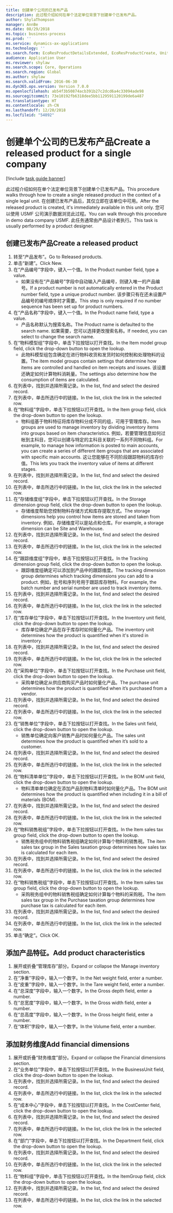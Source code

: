 ```yaml
---
title: 创建单个公司的已发布产品
description: 此过程介绍如何在单个法定单位背景下创建单个已发布产品。
author: ShylaThompson
manager: AnnBe
ms.date: 08/29/2018
ms.topic: business-process
ms.prod: ''
ms.service: dynamics-ax-applications
ms.technology: ''
ms.search.form: EcoResProductDetailsExtended, EcoResProductCreate, UnitOfMeasureLookup, DimensionLookup
audience: Application User
ms.reviewer: shylaw
ms.search.scope: Core, Operations
ms.search.region: Global
ms.author: shylaw
ms.search.validFrom: 2016-06-30
ms.dyn365.ops.version: Version 7.0.0
ms.openlocfilehash: ab54f3b50874acb391b27c2dcd6a4c33094ade98
ms.sourcegitcommit: 73e10192fb6318dee5bb1129591120199de6a487
ms.translationtype: HT
ms.contentlocale: zh-CN
ms.lasthandoff: 12/20/2018
ms.locfileid: "54892"
---
```

# <a name="create-a-released-product-for-a-single-company"></a><span data-ttu-id="e52ec-103">创建单个公司的已发布产品</span><span class="sxs-lookup"><span data-stu-id="e52ec-103">Create a released product for a single company</span></span>

[!include [task guide banner](../../includes/task-guide-banner.md)]

<span data-ttu-id="e52ec-104">此过程介绍如何在单个法定单位背景下创建单个已发布产品。</span><span class="sxs-lookup"><span data-stu-id="e52ec-104">This procedure walks through how to create a single released product in the context of a single legal unit.</span></span> <span data-ttu-id="e52ec-105">在创建已发布产品后，其仅立即在该单位中可用。</span><span class="sxs-lookup"><span data-stu-id="e52ec-105">After the released product is created,  it's immediately available in this unit only.</span></span> <span data-ttu-id="e52ec-106">您可以使用 USMF 公司演示数据浏览此过程。</span><span class="sxs-lookup"><span data-stu-id="e52ec-106">You can walk through this procedure in demo data company USMF.</span></span> <span data-ttu-id="e52ec-107">此任务通常由产品设计者执行。</span><span class="sxs-lookup"><span data-stu-id="e52ec-107">This task is usually performed by a product designer.</span></span>


## <a name="create-a-released-product"></a><span data-ttu-id="e52ec-108">创建已发布产品</span><span class="sxs-lookup"><span data-stu-id="e52ec-108">Create a released product</span></span>
1. <span data-ttu-id="e52ec-109">转至“产品发布”。</span><span class="sxs-lookup"><span data-stu-id="e52ec-109">Go to Released products.</span></span>
2. <span data-ttu-id="e52ec-110">单击“新建”。</span><span class="sxs-lookup"><span data-stu-id="e52ec-110">Click New.</span></span>
3. <span data-ttu-id="e52ec-111">在“产品编号”字段中，键入一个值。</span><span class="sxs-lookup"><span data-stu-id="e52ec-111">In the Product number field, type a value.</span></span>
    * <span data-ttu-id="e52ec-112">如果没有在“产品编号”字段中自动输入产品编号，则键入唯一的产品编号。</span><span class="sxs-lookup"><span data-stu-id="e52ec-112">If a product number is not automatically entered in the Product number field, type a unique product number.</span></span> <span data-ttu-id="e52ec-113">该步骤只有在还未设置产品编号的编号顺序时才需要。</span><span class="sxs-lookup"><span data-stu-id="e52ec-113">This step is only  required if no number sequence has been set up for product numbers.</span></span>  
4. <span data-ttu-id="e52ec-114">在“产品名称”字段中，键入一个值。</span><span class="sxs-lookup"><span data-stu-id="e52ec-114">In the Product name field, type a value.</span></span>
    * <span data-ttu-id="e52ec-115">产品名称默认为搜索名称。</span><span class="sxs-lookup"><span data-stu-id="e52ec-115">The Product name is defaulted to the search name.</span></span> <span data-ttu-id="e52ec-116">如果需要，您可以选择更改搜索名称。</span><span class="sxs-lookup"><span data-stu-id="e52ec-116">If needed, you can select to change the search name.</span></span>  
5. <span data-ttu-id="e52ec-117">在“物料模型组”字段中，单击下拉按钮以打开查找。</span><span class="sxs-lookup"><span data-stu-id="e52ec-117">In the Item model group field, click the drop-down button to open the lookup.</span></span>
    * <span data-ttu-id="e52ec-118">此物料模型组包含确定在进行物料收货和发货时如何控制和处理物料的设置。</span><span class="sxs-lookup"><span data-stu-id="e52ec-118">The item model groups contain settings that determine how items are controlled and handled on item receipts and issues.</span></span> <span data-ttu-id="e52ec-119">该设置还确定如何计算物料消耗量。</span><span class="sxs-lookup"><span data-stu-id="e52ec-119">The settings also determine how the consumption of items are calculated.</span></span>  
6. <span data-ttu-id="e52ec-120">在列表中，找到并选择所需记录。</span><span class="sxs-lookup"><span data-stu-id="e52ec-120">In the list, find and select the desired record.</span></span>
7. <span data-ttu-id="e52ec-121">在列表中，单击所选行中的链接。</span><span class="sxs-lookup"><span data-stu-id="e52ec-121">In the list, click the link in the selected row.</span></span>
8. <span data-ttu-id="e52ec-122">在“物料组”字段中，单击下拉按钮以打开查找。</span><span class="sxs-lookup"><span data-stu-id="e52ec-122">In the Item group field, click the drop-down button to open the lookup.</span></span>
    * <span data-ttu-id="e52ec-123">物料组基于物料特征将库存物料分成不同的组，可用于管理库存。</span><span class="sxs-lookup"><span data-stu-id="e52ec-123">Item groups are used to manage inventory by dividing inventory items into groups based on item characteristics.</span></span> <span data-ttu-id="e52ec-124">例如，若要管理信息如何过帐到主科目，您可以创建与特定的主科目关联的一系列不同物料组。</span><span class="sxs-lookup"><span data-stu-id="e52ec-124">For example, to manage how information is posted to main accounts, you can create a series of different item groups that are associated with specific main accounts.</span></span> <span data-ttu-id="e52ec-125">这让您能够在不同阶段跟踪物料的库存价值。</span><span class="sxs-lookup"><span data-stu-id="e52ec-125">This lets you track the inventory value of items at different stages.</span></span>  
9. <span data-ttu-id="e52ec-126">在列表中，找到并选择所需记录。</span><span class="sxs-lookup"><span data-stu-id="e52ec-126">In the list, find and select the desired record.</span></span>
10. <span data-ttu-id="e52ec-127">在列表中，单击所选行中的链接。</span><span class="sxs-lookup"><span data-stu-id="e52ec-127">In the list, click the link in the selected row.</span></span>
11. <span data-ttu-id="e52ec-128">在“存储维度组”字段中，单击下拉按钮以打开查找。</span><span class="sxs-lookup"><span data-stu-id="e52ec-128">In the Storage dimension group field, click the drop-down button to open the lookup.</span></span>
    * <span data-ttu-id="e52ec-129">存储维度帮助您控制物料存储方式和库存提取方式。</span><span class="sxs-lookup"><span data-stu-id="e52ec-129">The storage dimensions help you control how items are stored and taken from inventory.</span></span> <span data-ttu-id="e52ec-130">例如，存储维度可以是站点和仓库。</span><span class="sxs-lookup"><span data-stu-id="e52ec-130">For example, a storage dimension can be Site and Warehouse.</span></span>  
12. <span data-ttu-id="e52ec-131">在列表中，找到并选择所需记录。</span><span class="sxs-lookup"><span data-stu-id="e52ec-131">In the list, find and select the desired record.</span></span>
13. <span data-ttu-id="e52ec-132">在列表中，单击所选行中的链接。</span><span class="sxs-lookup"><span data-stu-id="e52ec-132">In the list, click the link in the selected row.</span></span>
14. <span data-ttu-id="e52ec-133">在“跟踪维度组”字段中，单击下拉按钮以打开查找。</span><span class="sxs-lookup"><span data-stu-id="e52ec-133">In the Tracking dimension group field, click the drop-down button to open the lookup.</span></span>
    * <span data-ttu-id="e52ec-134">跟踪维度组确定可以添加到产品中的跟踪维度。</span><span class="sxs-lookup"><span data-stu-id="e52ec-134">The tracking dimension group determines which tracking dimensions you can add to a product.</span></span> <span data-ttu-id="e52ec-135">例如，批号和序列号用于跟踪库存物料。</span><span class="sxs-lookup"><span data-stu-id="e52ec-135">For example, the batch number and serial number are used to track inventory items.</span></span>  
15. <span data-ttu-id="e52ec-136">在列表中，找到并选择所需记录。</span><span class="sxs-lookup"><span data-stu-id="e52ec-136">In the list, find and select the desired record.</span></span>
16. <span data-ttu-id="e52ec-137">在列表中，单击所选行中的链接。</span><span class="sxs-lookup"><span data-stu-id="e52ec-137">In the list, click the link in the selected row.</span></span>
17. <span data-ttu-id="e52ec-138">在“库存单位”字段中，单击下拉按钮以打开查找。</span><span class="sxs-lookup"><span data-stu-id="e52ec-138">In the Inventory unit field, click the drop-down button to open the lookup.</span></span>
    * <span data-ttu-id="e52ec-139">库存单位确定产品在存于库存时如何量化产品。</span><span class="sxs-lookup"><span data-stu-id="e52ec-139">The inventory unit determines how the product is quantified when it's stored in inventory.</span></span>  
18. <span data-ttu-id="e52ec-140">在列表中，找到并选择所需记录。</span><span class="sxs-lookup"><span data-stu-id="e52ec-140">In the list, find and select the desired record.</span></span>
19. <span data-ttu-id="e52ec-141">在列表中，单击所选行中的链接。</span><span class="sxs-lookup"><span data-stu-id="e52ec-141">In the list, click the link in the selected row.</span></span>
20. <span data-ttu-id="e52ec-142">在“采购单位”字段中，单击下拉按钮以打开查找。</span><span class="sxs-lookup"><span data-stu-id="e52ec-142">In the Purchase unit field, click the drop-down button to open the lookup.</span></span>
    * <span data-ttu-id="e52ec-143">采购单位确定从供应商购买产品时如何量化产品。</span><span class="sxs-lookup"><span data-stu-id="e52ec-143">The purchase unit determines how the product is quantified when it’s purchased from a vendor.</span></span>  
21. <span data-ttu-id="e52ec-144">在列表中，找到并选择所需记录。</span><span class="sxs-lookup"><span data-stu-id="e52ec-144">In the list, find and select the desired record.</span></span>
22. <span data-ttu-id="e52ec-145">在列表中，单击所选行中的链接。</span><span class="sxs-lookup"><span data-stu-id="e52ec-145">In the list, click the link in the selected row.</span></span>
23. <span data-ttu-id="e52ec-146">在“销售单位”字段中，单击下拉按钮以打开查找。</span><span class="sxs-lookup"><span data-stu-id="e52ec-146">In the Sales unit field, click the drop-down button to open the lookup.</span></span>
    * <span data-ttu-id="e52ec-147">销售单位确定向客户销售产品时如何量化产品。</span><span class="sxs-lookup"><span data-stu-id="e52ec-147">The sales unit determines how the product is quantified when it’s sold to a customer.</span></span>  
24. <span data-ttu-id="e52ec-148">在列表中，找到并选择所需记录。</span><span class="sxs-lookup"><span data-stu-id="e52ec-148">In the list, find and select the desired record.</span></span>
25. <span data-ttu-id="e52ec-149">在列表中，单击所选行中的链接。</span><span class="sxs-lookup"><span data-stu-id="e52ec-149">In the list, click the link in the selected row.</span></span>
26. <span data-ttu-id="e52ec-150">在“物料清单单位”字段中，单击下拉按钮以打开查找。</span><span class="sxs-lookup"><span data-stu-id="e52ec-150">In the BOM unit field, click the drop-down button to open the lookup.</span></span>
    * <span data-ttu-id="e52ec-151">物料清单单位确定在添加产品到物料清单时如何量化产品。</span><span class="sxs-lookup"><span data-stu-id="e52ec-151">The BOM unit determines how the product is quantified when including it in a bill of materials (BOM).</span></span>  
27. <span data-ttu-id="e52ec-152">在列表中，找到并选择所需记录。</span><span class="sxs-lookup"><span data-stu-id="e52ec-152">In the list, find and select the desired record.</span></span>
28. <span data-ttu-id="e52ec-153">在列表中，单击所选行中的链接。</span><span class="sxs-lookup"><span data-stu-id="e52ec-153">In the list, click the link in the selected row.</span></span>
29. <span data-ttu-id="e52ec-154">在“物料销售税组”字段中，单击下拉按钮以打开查找。</span><span class="sxs-lookup"><span data-stu-id="e52ec-154">In the Item sales tax group field, click the drop-down button to open the lookup.</span></span>
    * <span data-ttu-id="e52ec-155">销售税务组中的物料销售税组确定如何计算每个物料的销售税。</span><span class="sxs-lookup"><span data-stu-id="e52ec-155">The item sales tax group in the Sales taxation group determines how sales tax is calculated for each item.</span></span>  
30. <span data-ttu-id="e52ec-156">在列表中，找到并选择所需记录。</span><span class="sxs-lookup"><span data-stu-id="e52ec-156">In the list, find and select the desired record.</span></span>
31. <span data-ttu-id="e52ec-157">在列表中，单击所选行中的链接。</span><span class="sxs-lookup"><span data-stu-id="e52ec-157">In the list, click the link in the selected row.</span></span>
32. <span data-ttu-id="e52ec-158">在“物料销售税组”字段中，单击下拉按钮以打开查找。</span><span class="sxs-lookup"><span data-stu-id="e52ec-158">In the Item sales tax group field, click the drop-down button to open the lookup.</span></span>
    * <span data-ttu-id="e52ec-159">采购税务组中的物料销售税组确定如何计算每个物料的采购税。</span><span class="sxs-lookup"><span data-stu-id="e52ec-159">The item sales tax group in the Purchase taxation group determines how purchase tax is calculated for each item.</span></span>  
33. <span data-ttu-id="e52ec-160">在列表中，找到并选择所需记录。</span><span class="sxs-lookup"><span data-stu-id="e52ec-160">In the list, find and select the desired record.</span></span>
34. <span data-ttu-id="e52ec-161">在列表中，单击所选行中的链接。</span><span class="sxs-lookup"><span data-stu-id="e52ec-161">In the list, click the link in the selected row.</span></span>
35. <span data-ttu-id="e52ec-162">单击“确定”。</span><span class="sxs-lookup"><span data-stu-id="e52ec-162">Click OK.</span></span>

## <a name="add-product-characteristics"></a><span data-ttu-id="e52ec-163">添加产品特征。</span><span class="sxs-lookup"><span data-stu-id="e52ec-163">Add product characteristics</span></span>
1. <span data-ttu-id="e52ec-164">展开或折叠“管理库存”部分。</span><span class="sxs-lookup"><span data-stu-id="e52ec-164">Expand or collapse the Manage inventory section.</span></span>
2. <span data-ttu-id="e52ec-165">在“净重”字段中，输入一个数字。</span><span class="sxs-lookup"><span data-stu-id="e52ec-165">In the Net weight field, enter a number.</span></span>
3. <span data-ttu-id="e52ec-166">在“皮重”字段中，输入一个数字。</span><span class="sxs-lookup"><span data-stu-id="e52ec-166">In the Tare weight field, enter a number.</span></span>
4. <span data-ttu-id="e52ec-167">在“总深度”字段中，输入一个数字。</span><span class="sxs-lookup"><span data-stu-id="e52ec-167">In the Gross depth field, enter a number.</span></span>
5. <span data-ttu-id="e52ec-168">在“总宽度”字段中，输入一个数字。</span><span class="sxs-lookup"><span data-stu-id="e52ec-168">In the Gross width field, enter a number.</span></span>
6. <span data-ttu-id="e52ec-169">在“总高度”字段中，输入一个数字。</span><span class="sxs-lookup"><span data-stu-id="e52ec-169">In the Gross height field, enter a number.</span></span>
7. <span data-ttu-id="e52ec-170">在“体积”字段中，输入一个数字。</span><span class="sxs-lookup"><span data-stu-id="e52ec-170">In the Volume field, enter a number.</span></span>

## <a name="add-financial-dimensions"></a><span data-ttu-id="e52ec-171">添加财务维度</span><span class="sxs-lookup"><span data-stu-id="e52ec-171">Add financial dimensions</span></span>
1. <span data-ttu-id="e52ec-172">展开或折叠“财务维度”部分。</span><span class="sxs-lookup"><span data-stu-id="e52ec-172">Expand or collapse the Financial dimensions section.</span></span>
2. <span data-ttu-id="e52ec-173">在“业务单位”字段中，单击下拉按钮以打开查找。</span><span class="sxs-lookup"><span data-stu-id="e52ec-173">In the BusinessUnit field, click the drop-down button to open the lookup.</span></span>
3. <span data-ttu-id="e52ec-174">在列表中，找到并选择所需记录。</span><span class="sxs-lookup"><span data-stu-id="e52ec-174">In the list, find and select the desired record.</span></span>
4. <span data-ttu-id="e52ec-175">在列表中，单击所选行中的链接。</span><span class="sxs-lookup"><span data-stu-id="e52ec-175">In the list, click the link in the selected row.</span></span>
5. <span data-ttu-id="e52ec-176">在“成本中心”字段中，单击下拉按钮以打开查找。</span><span class="sxs-lookup"><span data-stu-id="e52ec-176">In the CostCenter field, click the drop-down button to open the lookup.</span></span>
6. <span data-ttu-id="e52ec-177">在列表中，找到并选择所需记录。</span><span class="sxs-lookup"><span data-stu-id="e52ec-177">In the list, find and select the desired record.</span></span>
7. <span data-ttu-id="e52ec-178">在列表中，单击所选行中的链接。</span><span class="sxs-lookup"><span data-stu-id="e52ec-178">In the list, click the link in the selected row.</span></span>
8. <span data-ttu-id="e52ec-179">在“部门”字段中，单击下拉按钮以打开查找。</span><span class="sxs-lookup"><span data-stu-id="e52ec-179">In the Department field, click the drop-down button to open the lookup.</span></span>
9. <span data-ttu-id="e52ec-180">在列表中，找到并选择所需记录。</span><span class="sxs-lookup"><span data-stu-id="e52ec-180">In the list, find and select the desired record.</span></span>
10. <span data-ttu-id="e52ec-181">在列表中，单击所选行中的链接。</span><span class="sxs-lookup"><span data-stu-id="e52ec-181">In the list, click the link in the selected row.</span></span>
11. <span data-ttu-id="e52ec-182">在“物料组”字段中，单击下拉按钮以打开查找。</span><span class="sxs-lookup"><span data-stu-id="e52ec-182">In the ItemGroup field, click the drop-down button to open the lookup.</span></span>
12. <span data-ttu-id="e52ec-183">在列表中，找到并选择所需记录。</span><span class="sxs-lookup"><span data-stu-id="e52ec-183">In the list, find and select the desired record.</span></span>
13. <span data-ttu-id="e52ec-184">在列表中，单击所选行中的链接。</span><span class="sxs-lookup"><span data-stu-id="e52ec-184">In the list, click the link in the selected row.</span></span>

